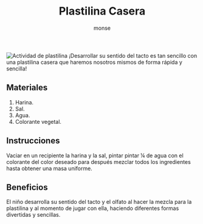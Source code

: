﻿---
layout: post
title:  "Plastilina Casera"
tags: [corporal]
categories: [infantes, actividad]
author: monse
image: /assets/posts/2020-06-01-plastilina-casera.jpeg
---
![Actividad de plastilina](/assets/posts/2020-06-01-plastilina-casera.jpg)
¡Desarrollar su sentido del tacto es tan sencillo con una plastilina casera que haremos nosotros mismos de forma rápida y sencilla!

## Materiales 

 1. Harina.
 2. Sal.
 3. Agua.
 4. Colorante vegetal.


## Instrucciones 

Vaciar en un recipiente la harina y la sal, pintar pintar ¼ de agua con el colorante del color deseado para después mezclar todos los ingredientes hasta obtener una masa uniforme.  


## Beneficios 

El niño desarrolla su sentido del tacto y el olfato al hacer la mezcla para la plastilina y al momento de jugar con ella, haciendo diferentes formas divertidas y sencillas. 

